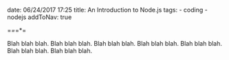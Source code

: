 
date: 06/24/2017 17:25
title: An Introduction to Node.js
tags:
	- coding
	- nodejs
addToNav: true

=*=*=*=

Blah blah blah. 
Blah blah blah. 
Blah blah blah. 
Blah blah blah. 
Blah blah blah. 
Blah blah blah. 
Blah blah blah. 
